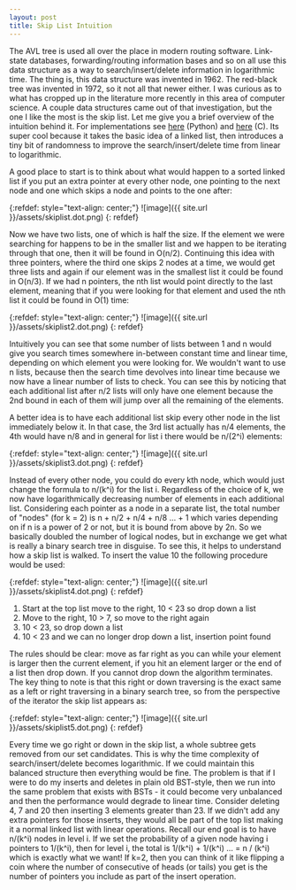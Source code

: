 ```yaml
---
layout: post
title: Skip List Intuition
---
```


The AVL tree is used all over the place in modern routing software. Link-state databases, forwarding/routing information bases and so on all use this data structure as a way to search/insert/delete information in logarithmic time. The thing is, this data structure was invented in 1962. The red-black tree was invented in 1972, so it not all that newer either. I was curious as to what has cropped up in the literature more recently in this area of computer science. A couple data structures came out of that investigation, but the one I like the most is the skip list. Let me give you a brief overview of the intuition behind it. For implementations see [here](https://github.com/toastdriven/pyskip) (Python) and [here](https://github.com/begeekmyfriend/skiplist) (C). Its super cool because it takes the basic idea of a linked list, then introduces a tiny bit of randomness to improve the search/insert/delete time from linear to logarithmic.

A good place to start is to think about what would happen to a sorted linked list if you put an extra pointer at every other node, one pointing to the next node and one which skips a node and points to the one after:

{:refdef: style="text-align: center;"}
![image]({{ site.url }}/assets/skiplist.dot.png) 
{: refdef}

Now we have two lists, one of which is half the size. If the element we were searching for happens to be in the smaller list and we happen to be iterating through that one, then it will be found in O(n/2). Continuing this idea with three pointers, where the third one skips 2 nodes at a time, we would get three lists and again if our element was in the smallest list it could be found in O(n/3). If we had n pointers, the nth list would point directly to the last element, meaning that if you were looking for that element and used the nth list it could be found in O(1) time:

{:refdef: style="text-align: center;"}
![image]({{ site.url }}/assets/skiplist2.dot.png) 
{: refdef}

Intuitively you can see that some number of lists between 1 and n would give you search times somewhere in-between constant time and linear time, depending on which element you were looking for. We wouldn't want to use n lists, because then the search time devolves into linear time because we now have a linear number of lists to check. You can see this by noticing that each additional list after n/2 lists will only have one element because the 2nd bound in each of them will jump over all the remaining of the elements.   

A better idea is to have each additional list skip every other node in the list immediately below it. In that case, the 3rd list actually has n/4 elements, the 4th would have n/8 and in general for list i there would be n/(2^i) elements:

{:refdef: style="text-align: center;"}
![image]({{ site.url }}/assets/skiplist3.dot.png) 
{: refdef}

Instead of every other node, you could do every kth node, which would just change the formula to n/(k^i) for the list i. Regardless of the choice of k, we now have logarithmically decreasing number of elements in each additional list. Considering each pointer as a node in a separate list, the total number of "nodes" (for k = 2) is n + n/2 + n/4 + n/8 ... + 1 which varies depending on if n is a power of 2 or not, but it is bound from above by 2n. So we basically doubled the number of logical nodes, but in exchange we get what is really a binary search tree in disguise. To see this, it helps to understand how a skip list is walked. To insert the value 10 the following procedure would be used:

{:refdef: style="text-align: center;"}
![image]({{ site.url }}/assets/skiplist4.dot.png) 
{: refdef}

1. Start at the top list move to the right, 10 < 23 so drop down a list
2. Move to the right, 10 > 7, so move to the right again
3. 10 < 23, so drop down a list
4. 10 < 23 and we can no longer drop down a list, insertion point found

The rules should be clear: move as far right as you can while your element is larger then the current element, if you hit an element larger or the end of a list then drop down. If you cannot drop down the algorithm terminates. The key thing to note is that this right or down traversing is the exact same as a left or right traversing in a binary search tree, so from the perspective of the iterator the skip list appears as:

{:refdef: style="text-align: center;"}
![image]({{ site.url }}/assets/skiplist5.dot.png) 
{: refdef}

Every time we go right or down in the skip list, a whole subtree gets removed from our set candidates. This is why the time complexity of search/insert/delete becomes logarithmic. If we could maintain this balanced structure then everything would be fine. The problem is that if I were to do my inserts and deletes in plain old BST-style, then we run into the same problem that exists with BSTs - it could become very unbalanced and then the performance would degrade to linear time. Consider deleting 4, 7 and 20 then inserting 3 elements greater than 23. If we didn't add any extra pointers for those inserts, they would all be part of the top list making it a normal linked list with linear operations. Recall our end goal is to have n/(k^i) nodes in level i. If we set the probability of a given node having i pointers to 1/(k^i), then for level i, the total is 1/(k^i) + 1/(k^i) ... = n / (k^i) which is exactly what we want! If k=2, then you can think of it like flipping a coin where the number of consecutive of heads (or tails) you get is the number of pointers you include as part of the insert operation. 






